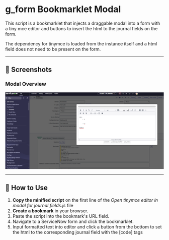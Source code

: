 # g_form Bookmarklet Modal

This script is a bookmarklet that injects a draggable modal into a form with a tiny mce editor and buttons to insert the html to the journal fields on the form.

The dependency for tinymce is loaded from the instance itself and a html field does not need to be present on the form. 

---

## 📸 Screenshots

### Modal Overview
![Modal Overview](image.png)

---

## 🔧 How to Use

1. **Copy the minified script** on the first line of the *Open tinymce editor in modal for journal fields.js* file
2. **Create a bookmark** in your browser.
3. Paste the script into the bookmark's URL field.
4. Navigate to a ServiceNow form and click the bookmarklet.
5. Input formatted text into editor and click a button from the bottom to set the html to the corresponding journal field with the [code] tags
